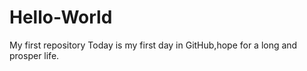 # Hello-World
My first repository
Today is my first day in GitHub,hope for a long and prosper life.
